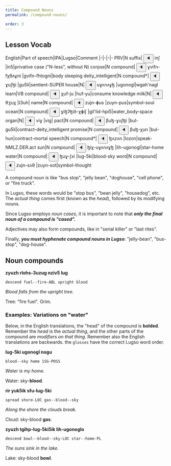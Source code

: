 ```yaml
---
title: Compound Nouns
permalink: /compound-nouns/

order: 3
---
```


## Lesson Vocab

English|Part of speech|IPA|Lugso|Comment
|-|-|-|-
PRV|N suffix|<span class='spoken'> <button class='speak' type='button' data-ipa='inʃ'>🔈</button> <span class='ipa'>inʃ</span> </span>|in5|privative case ("N-less", without N)
corpse|N compound|<span class='spoken'> <button class='speak' type='button' data-ipa='ɣvifn-fχθʌɣni'>🔈</button> <span class='ipa'>ɣvifn-fχθʌɣni</span> </span>|gvifn-fhtogni|body sleeping
deity_intelligent|N compound*|<span class='spoken'> <button class='speak' type='button' data-ipa='ɣuʃɮi'>🔈</button> <span class='ipa'>ɣuʃɮi</span> </span>|gu5li|sentient-SUPER
house|N|<span class='spoken'> <button class='speak' type='button' data-ipa='uɣʌnʌɣɮ'>🔈</button> <span class='ipa'>uɣʌnʌɣɮ</span> </span>|ugonogl|wgah'nagl
learn|VB compound|<span class='spoken'> <button class='speak' type='button' data-ipa='χuf-ju'>🔈</button> <span class='ipa'>χuf-ju</span> </span>|huf-yu|consume knowledge
milk|N|<span class='spoken'> <button class='speak' type='button' data-ipa='θʒuχ'>🔈</button> <span class='ipa'>θʒuχ</span> </span>|t3uh|
name|N compound|<span class='spoken'> <button class='speak' type='button' data-ipa='zujn-ɸus'>🔈</button> <span class='ipa'>zujn-ɸus</span> </span>|zuyn-pus|symbol-soul
ocean|N compound|<span class='spoken'> <button class='speak' type='button' data-ipa='ɣiɮʔɮið-χɸiʃ'>🔈</button> <span class='ipa'>ɣiɮʔɮið-χɸiʃ</span> </span>|gil'lid-hpi5|water_body-space
organ|N|<span class='spoken'> <button class='speak' type='button' data-ipa='viɣ'>🔈</button> <span class='ipa'>viɣ</span> </span>|vig|
pact|N compound|<span class='spoken'> <button class='speak' type='button' data-ipa='βuɮ-ɣuʃɮi'>🔈</button> <span class='ipa'>βuɮ-ɣuʃɮi</span> </span>|bul-gu5li|contract-deity_intelligent
promise|N compound|<span class='spoken'> <button class='speak' type='button' data-ipa='βuɮ-χun'>🔈</button> <span class='ipa'>βuɮ-χun</span> </span>|bul-hun|contract-mortal
speech|N compound*|<span class='spoken'> <button class='speak' type='button' data-ipa='ɮʌzʌn'>🔈</button> <span class='ipa'>ɮʌzʌn</span> </span>|lozon|speak-NMLZ.DER.act
sun|N compound|<span class='spoken'> <button class='speak' type='button' data-ipa='ɮiχ-uɣʌnʌɣɮ'>🔈</button> <span class='ipa'>ɮiχ-uɣʌnʌɣɮ</span> </span>|lih-ugonogl|star-home
water|N compound|<span class='spoken'> <button class='speak' type='button' data-ipa='ɮuɣ-ʃxi'>🔈</button> <span class='ipa'>ɮuɣ-ʃxi</span> </span>|lug-5ki|blood-sky
word|N compound|<span class='spoken'> <button class='speak' type='button' data-ipa='zujn-sʌθ'>🔈</button> <span class='ipa'>zujn-sʌθ</span> </span>|zuyn-sot|symbol-thought

A compound noun is like "bus stop", "jelly bean", "doghouse", "cell phone", or "fire truck".

In Lugso, these words would be "stop bus", "bean jelly", "housedog", etc. The _actual thing_ comes first (known as the _head_), followed by its modifying nouns.

Since Lugso employs _noun cases_, it is important to note that _**only the final noun of a compound is "cased".**_

Adjectives may also form compounds, like in "serial killer" or "last rites".

Finally, _**you must hyphenate compound nouns in Lugso**_: "jelly-bean", "bus-stop", "dog-house".

## Noun compounds

**zyuzh rlohs-3uzug nziv5 lug**

`descend fuel--fire-ABL upright blood`

_Blood falls from the upright tree._

Tree: "fire fuel". Grim.

### Examples: Variations on "water"

Below, in the English translations, the "head" of the compound is **bolded**. Remember the _head_ is the _actual thing_, and the other parts of the compound are _modifiers on that thing_. Remember also the English translations are backwards. the `glosses` have the correct Lugso word order.

**lug-5ki ugonogl nogu**

`blood--sky home 1SG-POSS`

_Water is my home._

Water: sky-**blood**.

**rir yuk5ik sfu-lug-5ki**

`spread shore-LOC gas--blood--sky`

_Along the shore the clouds break._

Cloud: sky-blood **gas**.

**zyuzh tgihp-lug-5ki5ik lih-ugonoglo**

`descend bowl--blood--sky-LOC star--home-PL`

_The suns sink in the lake._

Lake: sky-blood **bowl**.
